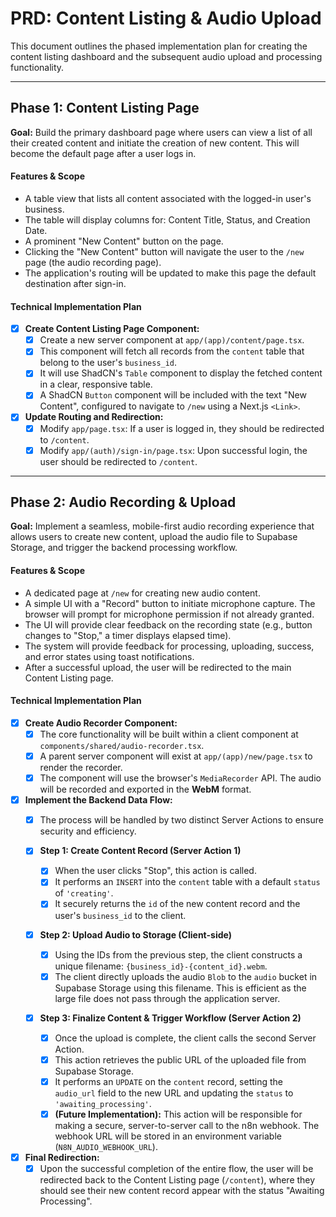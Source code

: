 # PRD: Content Listing & Audio Upload

This document outlines the phased implementation plan for creating the content listing dashboard and the subsequent audio upload and processing functionality.

---

## **Phase 1: Content Listing Page**

**Goal:** Build the primary dashboard page where users can view a list of all their created content and initiate the creation of new content. This will become the default page after a user logs in.

#### **Features & Scope**

*   A table view that lists all content associated with the logged-in user's business.
*   The table will display columns for: Content Title, Status, and Creation Date.
*   A prominent "New Content" button on the page.
*   Clicking the "New Content" button will navigate the user to the `/new` page (the audio recording page).
*   The application's routing will be updated to make this page the default destination after sign-in.

#### **Technical Implementation Plan**

- [x] **Create Content Listing Page Component:**
    - [x] Create a new server component at `app/(app)/content/page.tsx`.
    - [x] This component will fetch all records from the `content` table that belong to the user's `business_id`.
    - [x] It will use ShadCN's `Table` component to display the fetched content in a clear, responsive table.
    - [x] A ShadCN `Button` component will be included with the text "New Content", configured to navigate to `/new` using a Next.js `<Link>`.

- [x] **Update Routing and Redirection:**
    - [x] Modify `app/page.tsx`: If a user is logged in, they should be redirected to `/content`.
    - [x] Modify `app/(auth)/sign-in/page.tsx`: Upon successful login, the user should be redirected to `/content`.

---

## **Phase 2: Audio Recording & Upload**

**Goal:** Implement a seamless, mobile-first audio recording experience that allows users to create new content, upload the audio file to Supabase Storage, and trigger the backend processing workflow.

#### **Features & Scope**

*   A dedicated page at `/new` for creating new audio content.
*   A simple UI with a "Record" button to initiate microphone capture. The browser will prompt for microphone permission if not already granted.
*   The UI will provide clear feedback on the recording state (e.g., button changes to "Stop," a timer displays elapsed time).
*   The system will provide feedback for processing, uploading, success, and error states using toast notifications.
*   After a successful upload, the user will be redirected to the main Content Listing page.

#### **Technical Implementation Plan**

- [x] **Create Audio Recorder Component:**
    - [x] The core functionality will be built within a client component at `components/shared/audio-recorder.tsx`.
    - [x] A parent server component will exist at `app/(app)/new/page.tsx` to render the recorder.
    - [x] The component will use the browser's `MediaRecorder` API. The audio will be recorded and exported in the **WebM** format.

- [x] **Implement the Backend Data Flow:**
    - [x] The process will be handled by two distinct Server Actions to ensure security and efficiency.

    - [x] **Step 1: Create Content Record (Server Action 1)**
        - [x] When the user clicks "Stop", this action is called.
        - [x] It performs an `INSERT` into the `content` table with a default `status` of `'creating'`.
        - [x] It securely returns the `id` of the new content record and the user's `business_id` to the client.

    - [x] **Step 2: Upload Audio to Storage (Client-side)**
        - [x] Using the IDs from the previous step, the client constructs a unique filename: `{business_id}-{content_id}.webm`.
        - [x] The client directly uploads the audio `Blob` to the `audio` bucket in Supabase Storage using this filename. This is efficient as the large file does not pass through the application server.

    - [x] **Step 3: Finalize Content & Trigger Workflow (Server Action 2)**
        - [x] Once the upload is complete, the client calls the second Server Action.
        - [x] This action retrieves the public URL of the uploaded file from Supabase Storage.
        - [x] It performs an `UPDATE` on the `content` record, setting the `audio_url` field to the new URL and updating the `status` to `'awaiting_processing'`.
        - [x] **(Future Implementation):** This action will be responsible for making a secure, server-to-server call to the n8n webhook. The webhook URL will be stored in an environment variable (`N8N_AUDIO_WEBHOOK_URL`).

- [x] **Final Redirection:**
    - [x] Upon the successful completion of the entire flow, the user will be redirected back to the Content Listing page (`/content`), where they should see their new content record appear with the status "Awaiting Processing". 